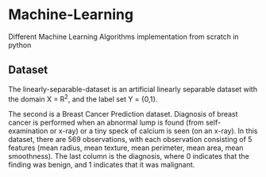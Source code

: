 # Machine-Learning
Different Machine Learning Algorithms implementation from scratch in python 

## Dataset
The linearly-separable-dataset is an artificial linearly separable dataset with the domain X = R<sup>2</sup>, and the label set Y = {0,1}.

The second is a Breast Cancer Prediction dataset. Diagnosis of breast cancer is performed when an abnormal lump is found (from self-examination or x-ray) or a tiny speck of calcium is seen (on an x-ray). In this dataset, there are 569 observations, with each observation consisting of 5 features (mean radius, mean texture, mean perimeter, mean area, mean smoothness). The last column is the diagnosis, where 0 indicates that the finding was benign, and 1 indicates that it was malignant.
